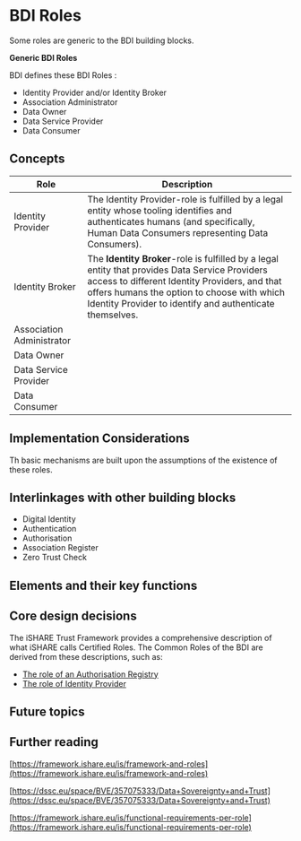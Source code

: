 # BDI Roles

Some roles are generic to the BDI building blocks.

**Generic BDI Roles**

BDI defines these BDI Roles :

* Identity Provider and/or Identity Broker
* Association Administrator
* Data Owner
* Data Service Provider&#x20;
* Data Consumer

## Concepts

| Role                      | Description                                                                                                                                                                                                                                                |
| ------------------------- | ---------------------------------------------------------------------------------------------------------------------------------------------------------------------------------------------------------------------------------------------------------- |
| Identity Provider         | The Identity Provider-role is fulfilled by a legal entity whose tooling identifies and authenticates humans (and specifically, Human Data Consumers representing Data Consumers).                                                                          |
| Identity Broker           | The **Identity Broker**-role is fulfilled by a legal entity that provides Data Service Providers access to different Identity Providers, and that offers humans the option to choose with which Identity Provider to identify and authenticate themselves. |
| Association Administrator |                                                                                                                                                                                                                                                            |
| Data Owner                |                                                                                                                                                                                                                                                            |
| Data Service Provider     |                                                                                                                                                                                                                                                            |
| Data Consumer             |                                                                                                                                                                                                                                                            |

## Implementation Considerations

Th basic mechanisms are built upon the assumptions of the existence of these roles.

## Interlinkages with other building blocks

* Digital Identity
* Authentication
* Authorisation
* Association Register
* Zero Trust Check

## Elements and their key functions



## Core design decisions

The iSHARE Trust Framework provides a comprehensive description of what iSHARE calls Certified Roles. The Common Roles of the BDI are derived from these descriptions, such as:

* [The role of an Authorisation Registry](https://framework.ishare.eu/is/framework-and-roles)
* [The role of Identity Provider](https://framework.ishare.eu/is/functional-requirements-per-role#Functionalrequirementsperrole-IdentityProvider)

## Future topics

## Further reading

[https://framework.ishare.eu/is/framework-and-roles](https://framework.ishare.eu/is/framework-and-roles)

[https://dssc.eu/space/BVE/357075333/Data+Sovereignty+and+Trust](https://dssc.eu/space/BVE/357075333/Data+Sovereignty+and+Trust)

[https://framework.ishare.eu/is/functional-requirements-per-role](https://framework.ishare.eu/is/functional-requirements-per-role)
